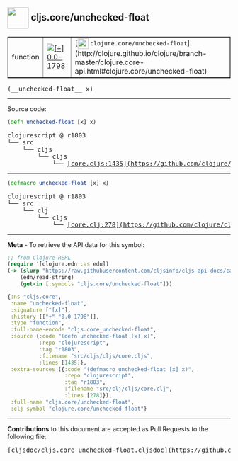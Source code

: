 ## <img width="48px" valign="middle" src="http://i.imgur.com/Hi20huC.png"> cljs.core/unchecked-float

 <table border="1">
<tr>

<td>function</td>
<td><a href="https://github.com/cljsinfo/cljs-api-docs/tree/0.0-1798"><img valign="middle" alt="[+] 0.0-1798" src="https://img.shields.io/badge/+-0.0--1798-lightgrey.svg"></a> </td>
<td>
[<img height="24px" valign="middle" src="http://i.imgur.com/1GjPKvB.png"> <samp>clojure.core/unchecked-float</samp>](http://clojure.github.io/clojure/branch-master/clojure.core-api.html#clojure.core/unchecked-float)
</td>
</tr>
</table>

 <samp>
(__unchecked-float__ x)<br>
</samp>

---





Source code:

```clj
(defn unchecked-float [x] x)
```

 <pre>
clojurescript @ r1803
└── src
    └── cljs
        └── cljs
            └── <ins>[core.cljs:1435](https://github.com/clojure/clojurescript/blob/r1803/src/cljs/cljs/core.cljs#L1435)</ins>
</pre>


---

```clj
(defmacro unchecked-float [x] x)
```

 <pre>
clojurescript @ r1803
└── src
    └── clj
        └── cljs
            └── <ins>[core.clj:278](https://github.com/clojure/clojurescript/blob/r1803/src/clj/cljs/core.clj#L278)</ins>
</pre>

---

__Meta__ - To retrieve the API data for this symbol:

```clj
;; from Clojure REPL
(require '[clojure.edn :as edn])
(-> (slurp "https://raw.githubusercontent.com/cljsinfo/cljs-api-docs/catalog/cljs-api.edn")
    (edn/read-string)
    (get-in [:symbols "cljs.core/unchecked-float"]))
```

```clj
{:ns "cljs.core",
 :name "unchecked-float",
 :signature ["[x]"],
 :history [["+" "0.0-1798"]],
 :type "function",
 :full-name-encode "cljs.core_unchecked-float",
 :source {:code "(defn unchecked-float [x] x)",
          :repo "clojurescript",
          :tag "r1803",
          :filename "src/cljs/cljs/core.cljs",
          :lines [1435]},
 :extra-sources ({:code "(defmacro unchecked-float [x] x)",
                  :repo "clojurescript",
                  :tag "r1803",
                  :filename "src/clj/cljs/core.clj",
                  :lines [278]}),
 :full-name "cljs.core/unchecked-float",
 :clj-symbol "clojure.core/unchecked-float"}

```

---

__Contributions__ to this document are accepted as Pull Requests to the following file:

 <pre>
[cljsdoc/cljs.core_unchecked-float.cljsdoc](https://github.com/cljsinfo/cljs-api-docs/blob/master/cljsdoc/cljs.core_unchecked-float.cljsdoc)
</pre>

